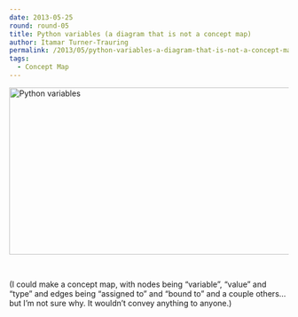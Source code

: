 ```yaml
---
date: 2013-05-25
round: round-05
title: Python variables (a diagram that is not a concept map)
author: Itamar Turner-Trauring
permalink: /2013/05/python-variables-a-diagram-that-is-not-a-concept-map/
tags:
  - Concept Map
---
```

[<img class="alignnone size-large wp-image-2772" alt="Python variables" src="http://teaching.software-carpentry.org/wp-content/uploads/2013/05/Python-variables-1024x437.png" width="707" height="301" />][1]

&nbsp;

(I could make a concept map, with nodes being &#8220;variable&#8221;, &#8220;value&#8221; and &#8220;type&#8221; and edges being &#8220;assigned to&#8221; and &#8220;bound to&#8221; and a couple others&#8230; but I&#8217;m not sure why. It wouldn&#8217;t convey anything to anyone.)

 [1]: http://teaching.software-carpentry.org/wp-content/uploads/2013/05/Python-variables.png
